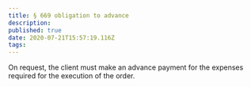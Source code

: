 ```yaml
---
title: § 669 obligation to advance
description: 
published: true
date: 2020-07-21T15:57:19.116Z
tags: 
---
```


On request, the client must make an advance payment for the expenses required for the execution of the order.
